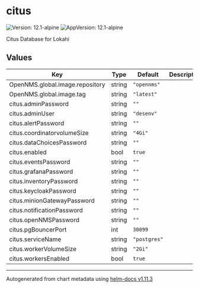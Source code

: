 # citus

![Version: 12.1-alpine](https://img.shields.io/badge/Version-12.1--alpine-informational?style=flat-square) ![AppVersion: 12.1-alpine](https://img.shields.io/badge/AppVersion-12.1--alpine-informational?style=flat-square)

Citus Database for Lokahi

## Values

| Key | Type | Default | Description |
|-----|------|---------|-------------|
| OpenNMS.global.image.repository | string | `"opennms"` |  |
| OpenNMS.global.image.tag | string | `"latest"` |  |
| citus.adminPassword | string | `""` |  |
| citus.adminUser | string | `"desenv"` |  |
| citus.alertPassword | string | `""` |  |
| citus.coordinatorvolumeSize | string | `"4Gi"` |  |
| citus.dataChoicesPassword | string | `""` |  |
| citus.enabled | bool | `true` |  |
| citus.eventsPassword | string | `""` |  |
| citus.grafanaPassword | string | `""` |  |
| citus.inventoryPassword | string | `""` |  |
| citus.keycloakPassword | string | `""` |  |
| citus.minionGatewayPassword | string | `""` |  |
| citus.notificationPassword | string | `""` |  |
| citus.openNMSPassword | string | `""` |  |
| citus.pgBouncerPort | int | `30099` |  |
| citus.serviceName | string | `"postgres"` |  |
| citus.workerVolumeSize | string | `"2Gi"` |  |
| citus.workersEnabled | bool | `true` |  |

----------------------------------------------
Autogenerated from chart metadata using [helm-docs v1.11.3](https://github.com/norwoodj/helm-docs/releases/v1.11.3)
